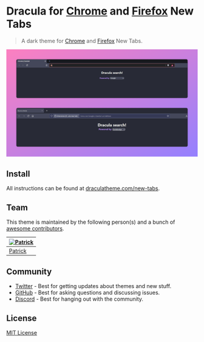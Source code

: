 # Dracula for [Chrome](https://www.google.com/chrome) and [Firefox](https://www.mozilla.org/firefox) New Tabs

> A dark theme for [Chrome](https://www.google.com/chrome) and [Firefox](https://www.mozilla.org/firefox) New Tabs.

![Screenshot](./screenshot.png)

## Install

All instructions can be found at [draculatheme.com/new-tabs](https://draculatheme.com/new-tabs).

## Team

This theme is maintained by the following person(s) and a bunch of [awesome contributors](https://github.com/dracula/foobar/graphs/contributors).

| [![Patrick](https://github.com/Superredstone.png?size=100)](https://github.com/Superredstone) |
| --------------------------------------------------------------------------------------------- |
| [Patrick](https://github.com/Superredstone)                                                   |

## Community

- [Twitter](https://twitter.com/draculatheme) - Best for getting updates about themes and new stuff.
- [GitHub](https://github.com/dracula/dracula-theme/discussions) - Best for asking questions and discussing issues.
- [Discord](https://draculatheme.com/discord-invite) - Best for hanging out with the community.

## License

[MIT License](./LICENSE)
